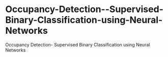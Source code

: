 # Occupancy-Detection--Supervised-Binary-Classification-using-Neural-Networks
Occupancy Detection- Supervised Binary Classification using Neural Networks
